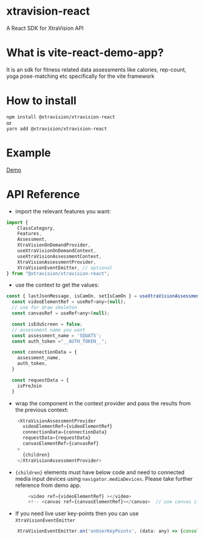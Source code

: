 # xtravision-react

A React SDK for XtraVision API

# What is vite-react-demo-app?

It is an sdk for fitness related data assessments like calories, rep-count, yoga pose-matching etc specifically for the vite framework

# How to install

``npm install @xtravision/xtravision-react``  
or  
``yarn add @xtravision/xtravision-react``

# Example

[Demo](https://github.com/xtravision-ai/vite-react-demo-app)

# API Reference

- import the relevant features you want:

```javascript
import {
    ClassCategory,
    Features,
    Assessment,
    XtraVisionOnDemandProvider,
    useXtraVisionOnDemandContext,
    useXtraVisionAssessmentContext,
    XtraVisionAssessmentProvider,
    XtraVisionEventEmitter, // optional
} from "@xtravision/xtravision-react";
```

- use the context to get the values:

```javascript
const { lastJsonMessage, isCamOn, setIsCamOn } = useXtraVisionAssessmentContext();
  const videoElementRef = useRef<any>(null);
  // use for draw skeleton
  const canvasRef = useRef<any>(null);

  const isEduScreen = false;
  // assessment name you want
  const assessment_name = 'SQUATS';
  const auth_token ="__AUTH_TOKEN__";

  const connectionData = {
    assessment_name,
    auth_token,
  }

  const requestData = {
    isPreJoin
  }

```

- wrap the component in the context provider and pass the results from the previous context:

```javascript
    <XtraVisionAssessmentProvider
      videoElementRef={videoElementRef}
      connectionData={connectionData}
      requestData={requestData}
      canvasElementRef={canvasRef}
    >
      {children}
    </XtraVisionAssessmentProvider>
```

- `{children}` elements must have below code and need to connected media input devices using `navigator.mediaDevices`. Please take further reference from demo app. 
```javascript
        <video ref={videoElementRef} ></video>
        <!-- <canvas ref={canvasElementRef}></canvas>  // use canvas if you need skeleton -->
  ```


  - If you need live user key-points then you can use `XtraVisionEventEmitter`
  ```javascript
      XtraVisionEventEmitter.on('onUserKeyPoints', (data: any) => {console.log('data.toString()');})

  ```
